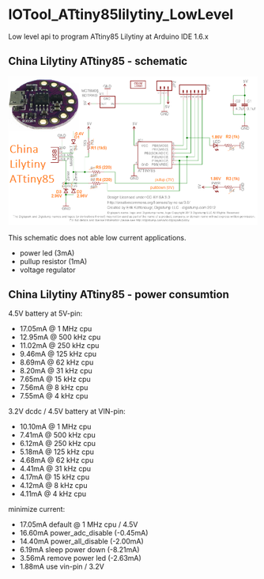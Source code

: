# IOTool_ATtiny85lilytiny_LowLevel
Low level api to program ATtiny85 Lilytiny at Arduino IDE 1.6.x

## China Lilytiny ATtiny85 - schematic 

![schematics](digispark_lilytiny_china.png)

This schematic does not able low current applications.

* power led (3mA)
* pullup resistor (1mA)
* voltage regulator

## China Lilytiny ATtiny85 - power consumtion

4.5V battery at 5V-pin:

* 17.05mA @ 1 MHz cpu
* 12.95mA @ 500 kHz cpu
* 11.02mA @ 250 kHz cpu
* 9.46mA @ 125 kHz cpu
* 8.69mA @ 62 kHz cpu
* 8.20mA @ 31 kHz cpu
* 7.65mA @ 15 kHz cpu
* 7.56mA @ 8 kHz cpu
* 7.55mA @ 4 kHz cpu

3.2V dcdc / 4.5V battery at VIN-pin:

* 10.10mA @ 1 MHz cpu
* 7.41mA @ 500 kHz cpu
* 6.12mA @ 250 kHz cpu
* 5.18mA @ 125 kHz cpu
* 4.68mA @ 62 kHz cpu
* 4.41mA @ 31 kHz cpu
* 4.17mA @ 15 kHz cpu
* 4.12mA @ 8 kHz cpu
* 4.11mA @ 4 kHz cpu

minimize current:

* 17.05mA default @ 1 MHz cpu / 4.5V
* 16.60mA power_adc_disable (-0.45mA)
* 14.40mA power_all_disable (-2.00mA)
* 6.19mA sleep power down (-8.21mA) 
* 3.56mA remove power led (-2.63mA)
* 1.88mA use vin-pin / 3.2V
